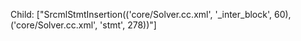 Child: ["SrcmlStmtInsertion(('core/Solver.cc.xml', '_inter_block', 60), ('core/Solver.cc.xml', 'stmt', 278))"]